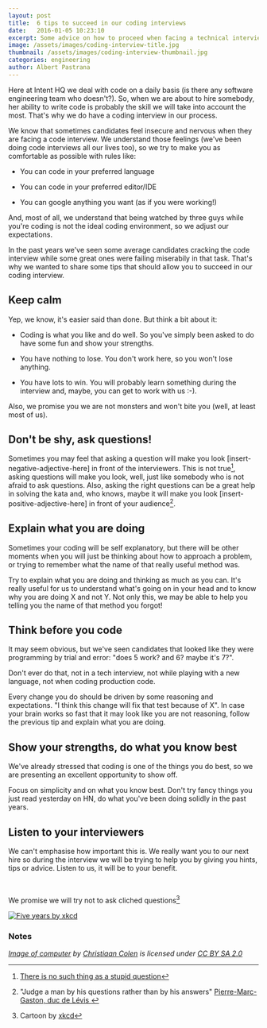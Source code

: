 ```yaml
---
layout: post
title:  6 tips to succeed in our coding interviews
date:   2016-01-05 10:23:10
excerpt: Some advice on how to proceed when facing a technical interview where you are asked to code like ours.
image: /assets/images/coding-interview-title.jpg
thumbnail: /assets/images/coding-interview-thumbnail.jpg
categories: engineering
author: Albert Pastrana
---
```


Here at Intent HQ we deal with code on a daily basis (is there any software engineering team who doesn't?). So, when we are about to hire somebody, her ability to write code is probably the skill we will take into account the most. That's why we do have a coding interview in our process.

We know that sometimes candidates feel insecure and nervous when they are facing a code interview. We understand those feelings (we've been doing code interviews all our lives too), so we try to make you as comfortable as possible with rules like:

- You can code in your preferred language

- You can code in your preferred editor/IDE

- You can google anything you want (as if you were working!)

And, most of all, we understand that being watched by three guys while you're coding is not the ideal coding environment, so we adjust our expectations.

In the past years we've seen some average candidates cracking the code interview while some great ones were failing miserabily in that task. That's why we wanted to share some tips that should allow you to succeed in our coding interview.

## Keep calm
Yep, we know, it's easier said than done. But think a bit about it:

- Coding is what you like and do well. So you've simply been asked to do have some fun and show your strengths.

- You have nothing to lose. You don't work here, so you won't lose anything.

- You have lots to win. You will probably learn something during the interview and, maybe, you can get to work with us :-).


Also, we promise you we are not monsters and won't bite you (well, at least most of us).

## Don't be shy, ask questions!
Sometimes you may feel that asking a question will make you look [insert-negative-adjective-here] in front of the interviewers. This is not true[^stupid-question], asking questions will make you look, well, just like somebody who is not afraid to ask questions. Also, asking the right questions can be a great help in solving the kata and, who knows, maybe it will make you look [insert-positive-adjective-here] in front of your audience[^questions].

## Explain what you are doing
Sometimes your coding will be self explanatory, but there will be other moments when you will just be thinking about how to approach a problem, or trying to remember what the name of that really useful method was.

Try to explain what you are doing and thinking as much as you can. It's really useful for us to understand what's going on in your head and to know why you are doing X and not Y. Not only this, we may be able to help you telling you the name of that method you forgot!

## Think before you code
It may seem obvious, but we've seen candidates that looked like they were programming by trial and error: "does 5 work? and 6? maybe it's 7?".

Don't ever do that, not in a tech interview, not while playing with a new language, not when coding production code.

Every change you do should be driven by some reasoning and expectations. "I think this change will fix that test because of X". In case your brain works so fast that it may look like you are not reasoning, follow the previous tip and explain what you are doing.

## Show your strengths, do what you know best
We've already stressed that coding is one of the things you do best, so we are presenting an excellent opportunity to show off.

Focus on simplicity and on what you know best. Don't try fancy things you just read yesterday on HN, do what you've been doing solidly in the past years.

## Listen to your interviewers
We can't emphasise how important this is. We really want you to our next hire so during the interview we will be trying to help you by giving you hints, tips or advice. Listen to us, it will be to your benefit.

&nbsp;

We promise we will try not to ask cliched questions[^xkcd]

[![Five years by xkcd](http://imgs.xkcd.com/comics/five_years.png)](http://xkcd.com/1088/)

### Notes
_[Image of computer](https://flic.kr/p/wuu2Qn) by [Christiaan Colen](https://www.flickr.com/photos/132889348@N07/) is licensed under [CC BY SA 2.0](https://creativecommons.org/licenses/by-sa/2.0/)_

[^stupid-question]: [There is no such thing as a stupid question](https://en.wikipedia.org/wiki/No_such_thing_as_a_stupid_question)
[^questions]: "Judge a man by his questions rather than by his answers" [ Pierre-Marc-Gaston, duc de Lévis ](https://en.wikiquote.org/wiki/Voltaire#Misattributed)
[^xkcd]: Cartoon by [xkcd](http://xkcd.com/)

